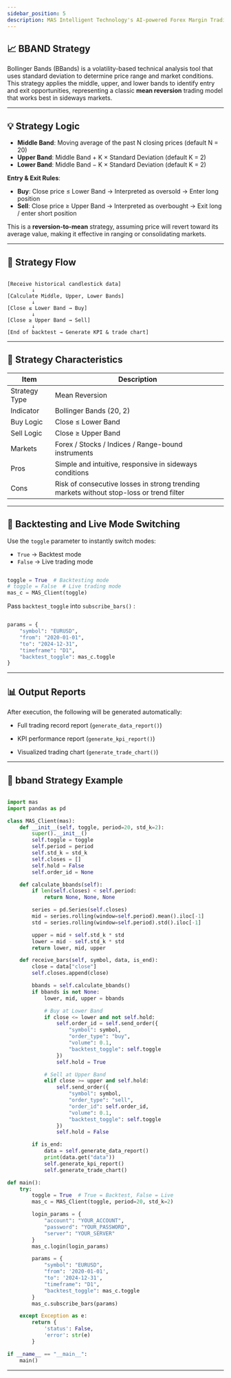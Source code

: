 ```yaml
---
sidebar_position: 5
description: MAS Intelligent Technology's AI-powered Forex Margin Trading Platform with full MetaTrader MT5 broker integration allows investors to generate automated trading strategies simply by entering text. Supports instant backtesting,real-time data synchronization,and seamless multi-broker switching. No coding experience required to easily launch AI automated trading,optimize strategies,and reduce market risk. Designed for both individual traders and financial institutions with standardized MetaTrader MT5-compatible APIs,automated backtesting,and quantitative strategy optimization to help enterprises deploy stable and efficient trading solutions quickly.
---
```


## 📈 BBAND  Strategy

Bollinger Bands (BBands) is a volatility-based technical analysis tool that uses standard deviation to determine price range and market conditions.  
This strategy applies the middle, upper, and lower bands to identify entry and exit opportunities, representing a classic **mean reversion** trading model that works best in sideways markets.

---

## 💡 Strategy Logic

- **Middle Band**: Moving average of the past N closing prices (default N = 20)  
- **Upper Band**: Middle Band + K × Standard Deviation (default K = 2)  
- **Lower Band**: Middle Band − K × Standard Deviation (default K = 2)  

**Entry & Exit Rules**:  
- **Buy**: Close price ≤ Lower Band → Interpreted as oversold → Enter long position  
- **Sell**: Close price ≥ Upper Band → Interpreted as overbought → Exit long / enter short position  

This is a **reversion-to-mean** strategy, assuming price will revert toward its average value, making it effective in ranging or consolidating markets.

---

## 🔁 Strategy Flow

```text

[Receive historical candlestick data]
        ↓
[Calculate Middle, Upper, Lower Bands]
        ↓
[Close ≤ Lower Band → Buy]
        ↓
[Close ≥ Upper Band → Sell]
        ↓
[End of backtest → Generate KPI & trade chart]

```

---

## 🧩 Strategy Characteristics

| Item          | Description                                                                             |
| ------------- | --------------------------------------------------------------------------------------- |
| Strategy Type | Mean Reversion                                                                          |
| Indicator     | Bollinger Bands (20, 2)                                                                 |
| Buy Logic     | Close ≤ Lower Band                                                                      |
| Sell Logic    | Close ≥ Upper Band                                                                      |
| Markets       | Forex / Stocks / Indices / Range-bound instruments                                      |
| Pros          | Simple and intuitive, responsive in sideways conditions                                 |
| Cons          | Risk of consecutive losses in strong trending markets without stop-loss or trend filter |

---

## 🚀 Backtesting and Live Mode Switching

Use the `toggle` parameter to instantly switch modes:

- `True` → Backtest mode
- `False` → Live trading mode

```python

toggle = True  # Backtesting mode
# toggle = False  # Live trading mode
mas_c = MAS_Client(toggle)

```

Pass `backtest_toggle` into `subscribe_bars()` :

```python

params = {
    "symbol": "EURUSD",
    "from": "2020-01-01",
    "to": "2024-12-31",
    "timeframe": "D1",
    "backtest_toggle": mas_c.toggle
}

```

---

## 📊 Output Reports

After execution, the following will be generated automatically:

- Full trading record report (`generate_data_report()`)

- KPI performance report (`generate_kpi_report()`)

- Visualized trading chart (`generate_trade_chart()`)

---

## 📘 bband Strategy Example

```python

import mas
import pandas as pd

class MAS_Client(mas):
    def __init__(self, toggle, period=20, std_k=2):
        super().__init__()
        self.toggle = toggle
        self.period = period
        self.std_k = std_k
        self.closes = []
        self.hold = False
        self.order_id = None

    def calculate_bbands(self):
        if len(self.closes) < self.period:
            return None, None, None

        series = pd.Series(self.closes)
        mid = series.rolling(window=self.period).mean().iloc[-1]
        std = series.rolling(window=self.period).std().iloc[-1]

        upper = mid + self.std_k * std
        lower = mid - self.std_k * std
        return lower, mid, upper

    def receive_bars(self, symbol, data, is_end):
        close = data["close"]
        self.closes.append(close)

        bbands = self.calculate_bbands()
        if bbands is not None:
            lower, mid, upper = bbands

            # Buy at Lower Band
            if close <= lower and not self.hold:
                self.order_id = self.send_order({
                    "symbol": symbol,
                    "order_type": "buy",
                    "volume": 0.1,
                    "backtest_toggle": self.toggle
                })
                self.hold = True

            # Sell at Upper Band
            elif close >= upper and self.hold:
                self.send_order({
                    "symbol": symbol,
                    "order_type": "sell",
                    "order_id": self.order_id,
                    "volume": 0.1,
                    "backtest_toggle": self.toggle
                })
                self.hold = False

        if is_end:
            data = self.generate_data_report()
            print(data.get("data"))
            self.generate_kpi_report()
            self.generate_trade_chart()

def main():
    try:
        toggle = True  # True = Backtest, False = Live
        mas_c = MAS_Client(toggle, period=20, std_k=2)

        login_params = {
            "account": "YOUR_ACCOUNT",
            "password": "YOUR_PASSWORD",
            "server": "YOUR_SERVER"
        }
        mas_c.login(login_params)

        params = {
            "symbol": "EURUSD",
            "from": '2020-01-01',
            "to": '2024-12-31',
            "timeframe": "D1",
            "backtest_toggle": mas_c.toggle
        }
        mas_c.subscribe_bars(params)

    except Exception as e:
        return {
            'status': False,
            'error': str(e)
        }

if __name__ == "__main__":
    main()

```

---